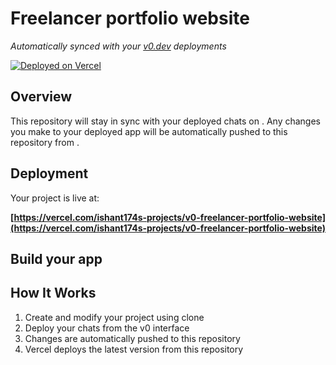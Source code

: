 # Freelancer portfolio website

*Automatically synced with your [v0.dev](https://v0.dev) deployments*

[![Deployed on Vercel](https://img.shields.io/badge/Deployed%20on-Vercel-black?style=for-the-badge&logo=vercel)](https://vercel.com/ishant174s-projects/v0-freelancer-portfolio-website)


## Overview

This repository will stay in sync with your deployed chats on .
Any changes you make to your deployed app will be automatically pushed to this repository from .

## Deployment

Your project is live at:

**[https://vercel.com/ishant174s-projects/v0-freelancer-portfolio-website](https://vercel.com/ishant174s-projects/v0-freelancer-portfolio-website)**

## Build your app


## How It Works

1. Create and modify your project using clone
2. Deploy your chats from the v0 interface
3. Changes are automatically pushed to this repository
4. Vercel deploys the latest version from this repository
